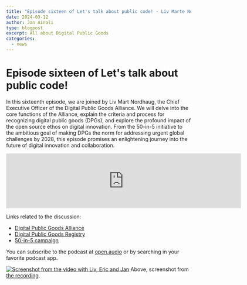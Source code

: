 ```yaml
---
title: "Episode sixteen of Let's talk about public code! - Liv Marte Nordhaug, Digital Public Goods Alliance"
date: 2024-03-12
author: Jan Ainali
type: blogpost
excerpt: All about Digital Public Goods
categories:
  - news
---
```


# Episode sixteen of Let's talk about public code!

In this sixteenth episode, we are joined by Liv Mart Nordhaug, the Chief Executive Officer of the Digital Public Goods Alliance. We will delve into the core functions of the Alliance, explain the criteria and process for recognizing digital public goods (DPGs), and explore the profound impact of the open source ethos on digital innovation. From the 50-in-5 initiative to the ambitious goal of making DPGs the norm for addressing urgent global challenges by 2028, this episode promises an enlightening journey into the future of digital innovation and collaboration.

<iframe width="640" height="150" scrolling="no" frameborder="no" src="https://open.audio/embed.html?&amp;type=track&amp;id=415025"></iframe>

Links related to the discussion:

* [Digital Public Goods Alliance](https://digitalpublicgoods.net/)
* [Digital Public Goods Registry](https://digitalpublicgoods.net/registry/)
* [50-in-5 campaign](https://50in5.net/)

You can subscribe to the podcast at [open.audio](https://open.audio/@publiccode@open.audio) or by searching in your favorite podcast app.

[![Screenshot from the video with Liv, Eric and Jan]({{site.url}}/assets/screenshot-episode-16.png)](https://www.youtube.com/watch?v=CNcuJqgS_UI&list=PL_5ziu2gADmBPPsDlo4sMt1M7Yd8LvOBK&index=16)
Above, screenshot from [the recording](https://www.youtube.com/watch?v=CNcuJqgS_UI&list=PL_5ziu2gADmBPPsDlo4sMt1M7Yd8LvOBK&index=16).
